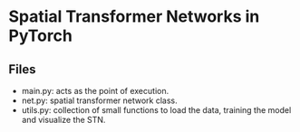 # Spatial Transformer Networks in PyTorch

## Files

- main.py: acts as the point of execution.
- net.py: spatial transformer network class.
- utils.py: collection of small functions to load the data, training the model and visualize the STN.
